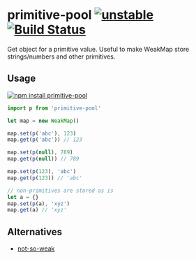 # primitive-pool [![unstable](https://img.shields.io/badge/stability-unstable-green.svg)](http://github.com/badges/stability-badges) [![Build Status](https://img.shields.io/travis/dy/primitive-pool.svg)](https://travis-ci.org/dy/primitive-pool)

Get object for a primitive value. Useful to make WeakMap store strings/numbers and other primitives.

## Usage

[![npm install primitive-pool](https://nodei.co/npm/primitive-pool.png?mini=true)](https://npmjs.org/package/primitive-pool/)


```js
import p from 'primitive-pool'

let map = new WeakMap()

map.set(p('abc'), 123)
map.get(p('abc')) // 123

map.set(p(null), 789)
map.get(p(null)) // 789

map.set(p(123), 'abc')
map.get(p(123)) // 'abc'

// non-primitives are stored as is
let a = {}
map.set(p(a), 'xyz')
map.get(a) // 'xyz'
```

## Alternatives

* [not-so-weak](https://github.com/WebReflection/not-so-weak)
